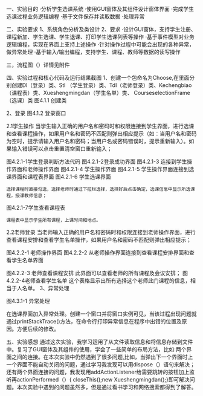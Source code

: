 一、实验目的
·分析学生选课系统
·使用GUI窗体及其组件设计窗体界面
·完成学生选课过程业务逻辑编程
·基于文件保存并读取数据
·处理异常

二、实验要求
1、系统角色分析及类设计
2、要求
·设计GUI窗体，支持学生注册、课程新加、学生选课、学生退课、打印学生选课列表等操作
·基于事件模型对业务逻辑编程，实现在界面上支持上述操作
·针对操作过程中可能会出现的各种异常，做异常处理
·基于输入/输出编程，支持学生、课程、教师等数据的读写操作

三，流程图（）详情见附件

四、实验过程和核心代码及运行结果截图
1、创建一个包命名为Choose,在里面分别创建Dl（登录）类、Stl
（学生登录）类、Tdl（老师登录）类、Kechengbiao（课程表）类、Xueshengmingdan（学生名单）类、 CourseselectionFrame（选课）类
 图4.1.1 创建类
 
2、登录
 图4.1.2 登录窗口
 
  2.1学生操作
    当学生输入正确的用户名和密码时和权限连接到学生界面，进行选课和查看课程操作，如果用户名和密码不匹配则弹出相应提示（如：当用户名和密码为空时，提示请输入用户名和密码；当用户名或密码错误时，提示重新输入）。如果输入错误可以点击重置清空窗口重新输入；
 
图4.2.1-1学生登录判断方法代码 
图4.2.1-2登录成功界面 
图4.2.1-3 连接到学生操作界面和老师操作界面
图4.2.1-4 学生操作界面 
图4.2.1-5 学生操作界面连接到选课界面和课程表界面
图4.2.1-6 学生选课界面

    选择课程时直接勾选，选择老师时通过下拉栏选择，选择好后点击确定，选课信息中显示所选课程，授课教师信息；
图4.2.1-7学生查看课程表

    课程表中显示学生所有课程，上课时间和地点。
  2.2老师登录
当老师输入正确的用户名和密码时和权限连接到老师操作界面，进行查看课程安排和查看学生名单操作，如果用户名和密码不匹配则弹出相应提示；
 
图4.2.2-1 老师操作界面 
图4.2.2-2 从老师操作界面连接到查看课程安排界面和查看学生名单界面
 
图4.2.2-3 老师查看课程安排
    此界面可以查看老师的所有课程及会议安排；
图4.2.2-4老师查看学生名单
这个表格显示出所有选择这个老师此门课程的信息，相当于人名单。
3、异常处理
 
   图4.3.1-1 异常处理

  在选课界面加入异常处理。创建一个窗口并将窗口实例可见，当该过程出现问题就通过printStackTrace()方法，在命令行打印异常信息在程序中出错的位置及原因。方便后续的修改。

五、实验感想
通过这次实验，我学习运用了从文件读取信息和将信息存储到文件中。复习了GUI窗体及其组件的使用，学会了一些简单的布局方法，比如:两个界面之间的连接。在本次实验中仍然遇到了很多问题,比如，当弹出下一个界面时上一个界面不能自动关闭的问题，通过学习我发现可以用dispose（）语句来解决；还有两个界面连接的问题，我发现用addActionListener给需要跳转的按钮加上监听再actionPerformed（）{ closeThis();new Xueshengmingdan();}即可解决问题。本次实验中遇到的问题虽然多，但是通过看书学习和网络搜索都得到了解答。
